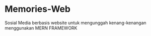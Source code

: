 # Memories-Web
Sosial Media berbasis website untuk mengunggah kenang-kenangan menggunakan MERN FRAMEWORK
